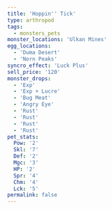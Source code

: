 ```yaml
---
title: 'Hoppin'' Tick'
type: arthropod
tags:
  - monsters_pets
monster_locations: 'Ulkan Mines'
egg_locations:
  - 'Duma Desert'
  - 'Norn Peaks'
syncro_effect: 'Luck Plus'
sell_price: '120'
monster_drops:
  - 'Exp'
  - 'Exp + Lucre'
  - 'Bug Meat'
  - 'Angry Eye'
  - 'Rust'
  - 'Rust'
  - 'Rust'
  - 'Rust'
pet_stats:
  Pow: '2'
  Skl: '7'
  Def: '2'
  Mgc: '3'
  HP: '2'
  Spr: '4'
  Chm: '4'
  Lck: '5'
permalink: false
---
```

